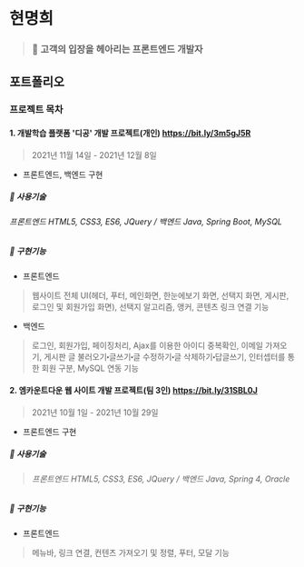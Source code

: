 # 현명희
> ### :information_desk_person: 고객의 입장을 헤아리는 프론트엔드 개발자


## 포트폴리오

### 프로젝트 목차
#### 1. 개발학습 플랫폼 '디공' 개발 프로젝트(개인) https://bit.ly/3m5gJ5R

> 2021년 11월 14일 - 2021년 12월 8일




* 프론트엔드, 백엔드 구현

##### :bell: 사용기술
###### 프론트엔드 HTML5, CSS3, ES6, JQuery / 백엔드 Java, Spring Boot, MySQL



##### :bell: 구현기능
* 프론트엔드


> 웹사이트 전체 UI(헤더, 푸터, 메인화면, 한눈에보기 화면, 선택지 화면, 게시판, 로그인 및 회원가입 화면), 선택지 알고리즘, 앵커, 콘텐츠 링크 연결 기능



* 백엔드



> 로그인, 회원가입, 페이징처리, Ajax를 이용한 아이디 중복확인, 이메일 가져오기, 게시판 글 불러오기⬝글쓰기⬝글 수정하기⬝글 삭제하기⬝답글쓰기, 인터셉터를 통한 회원 구분, MySQL 연동 기능 






#### 2. 엠카운트다운 웹 사이트 개발 프로젝트(팀 3인) https://bit.ly/31SBL0J
    
> 2021년 10월 1일 - 2021년 10월 29일




* 프론트엔드 구현

##### :bell: 사용기술
> ###### 프론트엔드 HTML5, CSS3, ES6, JQuery / 백엔드 Java, Spring 4, Oracle



##### :bell: 구현기능
* 프론트엔드



> 메뉴바, 링크 연결, 컨텐츠 가져오기 및 정렬, 푸터, 모달 기능
